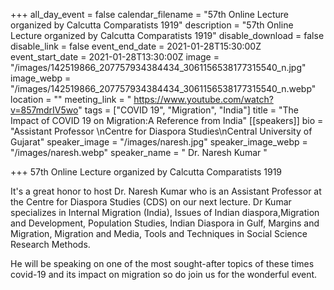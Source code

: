 +++
all_day_event = false
calendar_filename = "57th Online Lecture organized by Calcutta Comparatists 1919"
description = "57th Online Lecture organized by Calcutta Comparatists 1919"
disable_download = false
disable_link = false
event_end_date = 2021-01-28T15:30:00Z
event_start_date = 2021-01-28T13:30:00Z
image = "/images/142519866_207757934384434_3061156538177315540_n.jpg"
image_webp = "/images/142519866_207757934384434_3061156538177315540_n.webp"
location = ""
meeting_link = " https://www.youtube.com/watch?v=857mdrIV5wo"
tags = ["COVID 19", "Migration", "India"]
title = "The Impact of COVID 19 on Migration:A Reference from India"
[[speakers]]
bio = "Assistant Professor \nCentre for Diaspora Studies\nCentral University of Gujarat"
speaker_image = "/images/naresh.jpg"
speaker_image_webp = "/images/naresh.webp"
speaker_name = " Dr. Naresh Kumar "

+++
57th Online Lecture organized by Calcutta Comparatists 1919

It's a great honor to host Dr. Naresh Kumar who is an Assistant Professor at the Centre for Diaspora Studies (CDS) on our next lecture. Dr Kumar specializes in Internal Migration (India), Issues of Indian diaspora,Migration and Development, Population Studies, Indian Diaspora in Gulf, Margins and Migration, Migration and Media, Tools and Techniques in Social Science Research Methods. 

He will be speaking on one of the most sought-after topics of these times covid-19 and its impact on migration so do join us for the wonderful event.